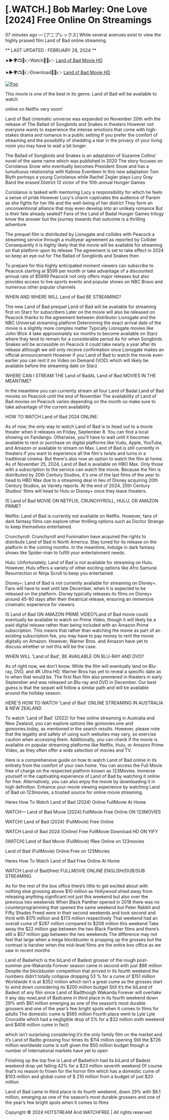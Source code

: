 <h1>[.WATCH.] Bob Marley: One Love [2024] Free Online On Streamings</h1>

07 minutes ago — [アニプレックス] While several avenues exist to view the highly praised film Land of Bad online streaming.

** LAST UPDATED : FEBRUARY 28, 2024 **


➤►🌍📺📱👉Watch🔴✅👉 <a href="http://the.4tv.live/movie/802219/bob-marley-one-love/watch">Land of Bad Movie HD</a>

➤►🌍📺📱👉Download🔴✅👉 <a href="http://the.4tv.live/movie/802219/bob-marley-one-love/watch">Land of Bad Movie HD</a>

<p dir="auto"><a href="http://the.4tv.live/movie/802219/bob-marley-one-love/watch" rel="nofollow"><img src="https://camo.githubusercontent.com/917e6ed5c302499242165dcc02bdbce85c075fd21b35918eb9c0b771855261b8/68747470733a2f2f7374617469632e7769787374617469632e636f6d2f6d656469612f6232343966395f61646163386637306662336634356238383639313639366337376465313866337e6d76322e676966" alt="Foo" style="max-width: 100%;"></a></p>

This movie is one of the best in its genre. Land of Bad will be available to watch

online on Netflix very soon!

Land of Bad cinematic universe was expanded on November 20th with the release of The Ballad of Songbirds and Snakes in theaters However not everyone wants to experience the intense emotions that come with high-stakes drama and romance in a public setting If you prefer the comfort of streaming and the possibility of shedding a tear in the privacy of your living room you may have to wait a bit longer

The Ballad of Songbirds and Snakes is an adaptation of Suzanne Collins' novel of the same name which was published in 2020 The story focuses on Coriolanus Snow who eventually becomes President Snow and has a tumultuous relationship with Katniss Everdeen In this new adaptation Tom Blyth portrays a young Coriolanus while Rachel Zegler plays Lucy Gray Baird the erased District 12 victor of the 10th annual Hunger Games

Coriolanus is tasked with mentoring Lucy a responsibility for which he feels a sense of pride However Lucy's charm captivates the audience of Panem as she fights for her life and the well-being of her district They form an unconventional alliance that may even develop into an unlikely romance But is their fate already sealed? Fans of the Land of Badal Hunger Games trilogy know the answer but the journey towards that outcome is a thrilling adventure

The prequel film is distributed by Lionsgate and collides with Peacock a streaming service through a multiyear agreement as reported by Collider Consequently it is highly likely that the movie will be available for streaming on that platform upon its release The agreement is set to take effect in 2024 so keep an eye out for The Ballad of Songbirds and Snakes then

To prepare for this highly anticipated moment viewers can subscribe to Peacock starting at $599 per month or take advantage of a discounted annual rate of $5999 Peacock not only offers major releases but also provides access to live sports events and popular shows on NBC Bravo and numerous other popular channels

WHEN AND WHERE WILL Land of Bad BE STREAMING?

The new Land of Bad prequel Land of Bad will be available for streaming first on Starz for subscribers Later on the movie will also be released on Peacock thanks to the agreement between distributor Lionsgate and the NBC Universal streaming platform Determining the exact arrival date of the movie is a slightly more complex matter Typically Lionsgate movies like John Wick 4 take approximately six months to become available on Starz where they tend to remain for a considerable period As for when Songbirds Snakes will be accessible on Peacock it could take nearly a year after its release although we will only receive confirmation once Lionsgate makes an official announcement However if you Land of Bad to watch the movie even earlier you can rent it on Video on Demand (VOD) which will likely be available before the streaming date on Starz

WHERE CAN I STREAM THE Land of BadAL Land of Bad MOVIES IN THE MEANTIME?

In the meantime you can currently stream all four Land of Badal Land of Bad movies on Peacock until the end of November The availability of Land of Bad movies on Peacock varies depending on the month so make sure to take advantage of the current availability

HOW TO WATCH Land of Bad 2024 ONLINE:

As of now, the only way to watch Land of Bad is to head out to a movie theater when it releases on Friday, September 8. You can find a local showing on Fandango. Otherwise, you'll have to wait until it becomes available to rent or purchase on digital platforms like Vudu, Apple, YouTube, and Amazon or available to stream on Max. Land of Bad is still currently in theaters if you want to experience all the film's twists and turns in a traditional cinema. But there's also now an option to watch the film at home. As of November 25, 2024, Land of Bad is available on HBO Max. Only those with a subscription to the service can watch the movie. Because the film is distributed by 20th Century Studios, it's one of the last films of the year to head to HBO Max due to a streaming deal in lieu of Disney acquiring 20th Century Studios, as Variety reports. At the end of 2024, 20th Century Studios' films will head to Hulu or Disney+ once they leave theaters.

IS Land of Bad MOVIE ON NETFLIX, CRUNCHYROLL, HULU, OR AMAZON PRIME?

Netflix: Land of Bad is currently not available on Netflix. However, fans of dark fantasy films can explore other thrilling options such as Doctor Strange to keep themselves entertained.

Crunchyroll: Crunchyroll and Funimation have acquired the rights to distribute Land of Bad in North America. Stay tuned for its release on the platform in the coming months. In the meantime, indulge in dark fantasy shows like Spider-man to fulfill your entertainment needs.

Hulu: Unfortunately, Land of Bad is not available for streaming on Hulu. However, Hulu offers a variety of other exciting options like Afro Samurai Resurrection or Ninja Scroll to keep you entertained.

Disney+: Land of Bad is not currently available for streaming on Disney+. Fans will have to wait until late December, when it is expected to be released on the platform. Disney typically releases its films on Disney+ around 45-60 days after their theatrical release, ensuring an immersive cinematic experience for viewers.

IS Land of Bad ON AMAZON PRIME VIDEO?Land of Bad movie could eventually be available to watch on Prime Video, though it will likely be a paid digital release rather than being included with an Amazon Prime subscription. This means that rather than watching the movie as part of an existing subscription fee, you may have to pay money to rent the movie digitally on Amazon. However, Warner Bros. and Amazon have yet to discuss whether or not this will be the case.

WHEN WILL 'Land of Bad', BE AVAILABLE ON BLU-RAY AND DVD?

As of right now, we don't know. While the film will eventually land on Blu-ray, DVD, and 4K Ultra HD, Warner Bros has yet to reveal a specific date as to when that would be. The first Nun film also premiered in theaters in early September and was released on Blu-ray and DVD in December. Our best guess is that the sequel will follow a similar path and will be available around the holiday season.

HERE'S HOW TO WATCH 'Land of Bad' ONLINE STREAMING IN AUSTRALIA & NEW ZEALAND

To watch 'Land of Bad' (2022) for free online streaming in Australia and New Zealand, you can explore options like gomovies.one and gomovies.today, as mentioned in the search results. However, please note that the legality and safety of using such websites may vary, so exercise caution when accessing them. Additionally, you can check if the movie is available on popular streaming platforms like Netflix, Hulu, or Amazon Prime Video, as they often offer a wide selection of movies and TV.

Here is a comprehensive guide on how to watch Land of Bad online in its entirety from the comfort of your own home. You can access the Full Movie free of charge on the respected platform known as 123Movies. Immerse yourself in the captivating experience of Land of Bad by watching it online for free. Alternatively, you can also enjoy the movie by downloading it in high definition. Enhance your movie viewing experience by watching Land of Bad on 123movies, a trusted source for online movie streaming.

Heres How To Watch Land of Bad (2024) Online FullMovie At Home

WATCH— Land of Bad Movie [2024] FullMovie Free Online ON 123MOVIES

WATCH! Land of Bad (2024) (FullMovie) Free Online

WATCH Land of Bad 2024 (Online) Free FullMovie Download HD ON YIFY

[WATCH] Land of Bad Movie (FullMovie) fRee Online on 123movies

Land of Bad (FullMovie) Online Free on 123Movies

Heres How To Watch Land of Bad Free Online At Home

WATCH Land of Bad(free) FULLMOVIE ONLINE ENGLISH/DUB/SUB STREAMING

As for the rest of the box office there’s little to get excited about with nothing else grossing above $10 million as Hollywood shied away from releasing anything significant not just this weekend but also over the previous two weekends When Black Panther opened in 2018 there was no counterprogramming that opened the same weekend but Peter Rabbit and Fifty Shades Freed were in their second weekends and took second and third with $175 million and $173 million respectively That weekend had an overall cume of $287 million compared to $208 million this weekend Take away the $22 million gap between the two Black Panther films and there’s still a $57 million gap between the two weekends The difference may not feel that large when a mega blockbuster is propping up the grosses but the contrast is harsher when the mid-level films are the entire box office as we saw in recent months

Land of Badwhich is the biLand of Badest grosser of the rough post-summer pre-Wakanda Forever season came in second with just $86 million Despite the blockbuster competition that arrived in its fourth weekend the numbers didn’t totally collapse dropping 53 % for a cume of $151 million Worldwide it is at $352 million which isn’t a great cume as the grosses start to wind down considering its $200 million budget Still it’s the biLand of Badest of any film since Land of Badthough Wakanda Forever will overtake it any day nowLand of Badcame in third place in its fourth weekend down 29% with $61 million emerging as one of the season’s most durable grossers and one of the year’s few bright spots when it comes to films for adults The domestic cume is $565 million Fourth place went to Lyle Lyle Crocodile which had a negligible drop of 5% for a $32 million sixth weekend and $408 million cume in fact)

which isn’t surprising considering it’s the only family film on the market and it’s Land of Badto grossing four times its $114 million opening Still the $726 million worldwide cume is soft given the $50 million budget though a number of international markets have yet to open

Finishing up the top five is Land of Badwhich had its biLand of Badest weekend drop yet falling 42% for a $23 million seventh weekend Of course that’s no reason to frown for the horror film which has a domestic cume of $103 million and global cume of $ 210 million from a budget of just $20 million

Land of Bad came in third place in its fourth weekend, down 29% with $6.1 million, emerging as one of the season’s most durable grossers and one of the year’s few bright spots when it comes to films

Copyright © 2024 HOTSTREAM And WATCHFREE | All rights reserved
